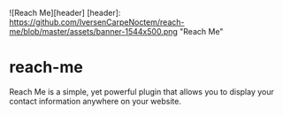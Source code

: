 ![Reach Me][header]
[header]: https://github.com/IversenCarpeNoctem/reach-me/blob/master/assets/banner-1544x500.png "Reach Me"

# reach-me
Reach Me is a simple, yet powerful plugin that allows you to display your contact information anywhere on your website.
